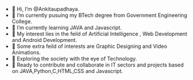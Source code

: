 - 👋 Hi, I’m @Ankitaupadhaya.
- 👀 I’m currently pusuing my BTech degree from Government Engineering College.
- 🌱 I’m currently learning JAVA and Javascript.
- 💞️ My interest lies in the feild of Artificial Intelligence , Web Development and Android Development.
- 👀 Some extra feild of interests are Graphic Designing and Video Animations.
- 🌱 Exploring the society with the eye of Technology.
- 💞️ Ready to contribute and collaborate in IT sectors and projects based on JAVA,Python,C,HTML,CSS and Javascript.


<!---
Ankitaupadhaya/Ankitaupadhaya is a ✨ special ✨ repository because its `README.md` (this file) appears on your GitHub profile.
You can click the Preview link to take a look at your changes.
--->

